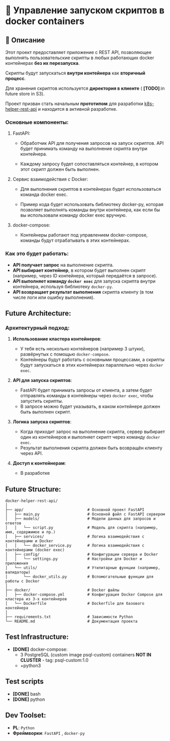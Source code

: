 # 📌 Управление запуском скриптов в docker containers
## 🎯 Описание
Этот проект предоставляет приложение с REST API, позволяющее выполнять пользовательские скрипты в любых работающих docker контейнерах **без их перезапуска**. 

Скрипты будут запускаться **внутри контейнера** как **вторичный процесс**. 

Для хранения скриптов используется **директория в клиенте** ( **[TODO]**:in future store in S3).

Проект призван стать начальным **прототипом** для разработки [k8s-helper-rest-api]() и находится в активной разработке.

### Основные компоненты:

1. FastAPI:

   - Обработчик API для получения запросов на запуск скриптов. API будет принимать команду на выполнение скрипта внутри контейнера.

   - Каждому запросу будет сопоставляться контейнер, в котором этот скрипт должен быть выполнен.

2. Сервис взаимодействия с Docker:

   - Для выполнения скриптов в контейнерах будет использоваться команда docker exec.

   - Пример кода будет использовать библиотеку docker-py, которая позволяет выполнять команды внутри контейнера, как если бы вы использовали команду docker exec вручную.

3. docker-compose:

   - Контейнеры работают под управлением docker-compose, команды будут отрабатывать в этих контейнерах.

### Как это будет работать:

* **API получает запрос** на выполнение скрипта.
* **API выбирает контейнер**, в котором будет выполнен скрипт (например, через ID контейнера, который передаётся в запросе).
* **API выполняет команду `docker exec`** для запуска скрипта внутри контейнера, используя библиотеку `docker-py`.
* **API возвращает результат выполнения** скрипта клиенту (в том числе логи или ошибку выполнения).

## Future Architecture:
### Архитектурный подход:

1. **Использование кластера контейнеров**:

   * У тебя есть несколько контейнеров (например 3 штуки), развёрнутых с помощью `docker-compose`.
   * Контейнеры будут работать с основными процессами, а скрипты будут запускаться в этих контейнерах параллельно через `docker exec`.

2. **API для запуска скриптов**:

   * FastAPI будет принимать запросы от клиента, а затем будет отправлять команды в контейнеры через `docker exec`, чтобы запустить скрипты.
   * В запросе можно будет указывать, в каком контейнере должен быть выполнен скрипт.

3. **Логика запуска скриптов**:

   * Когда приходит запрос на выполнение скрипта, сервер выбирает один из контейнеров и выполняет скрипт через команду `docker exec`.
   * Результат выполнения скрипта должен быть возвращён клиенту через API.

4. **Доступ к контейнерам**:

   * В разработке

## Future Structure:

```plaintext
docker-helper-rest-api/
│
├── app/                            # Основной проект FastAPI
│   ├── main.py                     # Основной файл с FastAPI сервером
│   ├── models/                     # Модели данных для запросов и ответов
│   │   └── script.py               # Модель для скрипта (например, имя, содержимое и пр.)
│   ├── services/                   # Логика взаимодействия с контейнерами и Docker
│   │   └── docker_service.py       # Логика взаимодействия с контейнерами (docker exec)
│   ├── config/                     # Конфигурации сервера и Docker
│   │   └── settings.py             # Настройки для Docker и приложения
│   └── utils/                      # Утилитарные функции (например, валидаторы)
│       └── docker_utils.py         # Вспомогательные функции для работы с Docker
│
├── docker/                         # Docker файлы
│   ├── docker-compose.yml          # Конфигурация Docker Compose для кластера из 3-х контейнеров
│   └── Dockerfile                  # Dockerfile для базового контейнера
│
├── requirements.txt                # Зависимости Python
└── README.md                       # Документация проекта
```
## Test Infrastructure:

- **[DONE]** docker-compose:
  - 3 PostgreSQL (custom image psql-custom) containers **NOT IN CLUSTER** - tag: psql-custom:1.0
  - +python3

## Test scripts

- **[DONE]** bash
- **[DONE]** python


## Dev Toolset:
- **PL**: `Python`
- **Фреймворки**: `FastAPI` , `docker-py`
